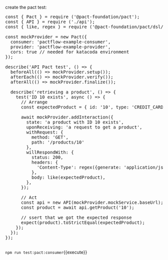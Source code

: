 create the pact test:

<pre class="file" data-filename="consumer.pact.spec.js" data-target="replace">
const { Pact } = require ('@pact-foundation/pact');
const { API } = require ('./api');
const { like, regex } = require ('@pact-foundation/pact/dsl/matchers');

const mockProvider = new Pact({
  consumer: 'pactflow-example-consumer',
  provider: 'pactflow-example-provider',
  cors: true // needed for katacoda environment
});

describe('API Pact test', () => {
  beforeAll(() => mockProvider.setup());
  afterEach(() => mockProvider.verify());
  afterAll(() => mockProvider.finalize());

  describe('retrieving a product', () => {
    test('ID 10 exists', async () => {
      // Arrange
      const expectedProduct = { id: '10', type: 'CREDIT_CARD', name: '28 Degrees' }

      await mockProvider.addInteraction({
        state: 'a product with ID 10 exists',
        uponReceiving: 'a request to get a product',
        withRequest: {
          method: 'GET',
          path: '/products/10'
        },
        willRespondWith: {
          status: 200,
          headers: {
            'Content-Type': regex({generate: 'application/json; charset=utf-8', matcher: '^application\/json'}),
          },
          body: like(expectedProduct),
        },
      });

      // Act
      const api = new API(mockProvider.mockService.baseUrl);
      const product = await api.getProduct('10');

      // ssert that we got the expected response
      expect(product).toStrictEqual(expectedProduct);
    });
  });
});

</pre>

`npm run test:pact:consumer`{{execute}}
